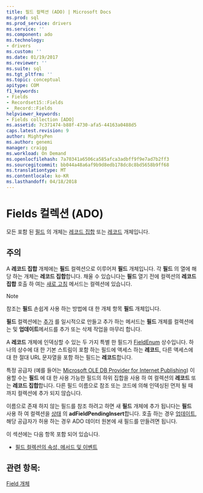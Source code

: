 ```yaml
---
title: 필드 컬렉션 (ADO) | Microsoft Docs
ms.prod: sql
ms.prod_service: drivers
ms.service: ''
ms.component: ado
ms.technology:
- drivers
ms.custom: ''
ms.date: 01/19/2017
ms.reviewer: ''
ms.suite: sql
ms.tgt_pltfrm: ''
ms.topic: conceptual
apitype: COM
f1_keywords:
- Fields
- Recordset15::Fields
- _Record::Fields
helpviewer_keywords:
- Fields collection [ADO]
ms.assetid: 7c371474-b88f-4730-afa5-44163a0488d5
caps.latest.revision: 9
author: MightyPen
ms.author: genemi
manager: craigg
ms.workload: On Demand
ms.openlocfilehash: 7a70341a6506ca585afca3adbff9f9e7ad7b2ff3
ms.sourcegitcommit: bb044a48a6af9b9d8edb178dc8c8bd5658b9ff68
ms.translationtype: MT
ms.contentlocale: ko-KR
ms.lasthandoff: 04/18/2018
---
```

# <a name="fields-collection-ado"></a>Fields 컬렉션 (ADO)
모든 포함 된 [필드](../../../ado/reference/ado-api/field-object.md) 의 개체는 [레코드 집합](../../../ado/reference/ado-api/recordset-object-ado.md) 또는 [레코드](../../../ado/reference/ado-api/record-object-ado.md) 개체입니다.  
  
## <a name="remarks"></a>주의  
 A **레코드 집합** 개체에는 **필드** 컬렉션으로 이루어져 **필드** 개체입니다. 각 **필드** 의 열에 해당 하는 개체는 **레코드 집합**합니다. 채울 수 있습니다는 **필드** 열기 전에 컬렉션의 **레코드 집합** 호출 하 여는 [새로 고침](../../../ado/reference/ado-api/refresh-method-ado.md) 메서드는 컬렉션에 있습니다.  
  
> [!NOTE]
>  참조는 **필드** 손쉽게 사용 하는 방법에 대 한 개체 항목 **필드** 개체입니다.  
  
 **필드** 컬렉션에는 [추가](../../../ado/reference/ado-api/append-method-ado.md) 를 일시적으로 만들고 추가 하는 메서드는 **필드** 개체를 컬렉션에는 및 **업데이트**메서드를 추가 또는 삭제 작업을 마무리 합니다.  
  
 A **레코드** 개체에 인덱싱할 수 있는 두 가지 특별 한 필드가 [FieldEnum](../../../ado/reference/ado-api/fieldenum.md) 상수입니다. 하나의 상수에 대 한 기본 스트림이 포함 하는 필드에 액세스 하는 **레코드**, 다른 액세스에 대 한 절대 URL 문자열을 포함 하는 필드는 **레코드**합니다.  
  
 특정 공급자 (예를 들어는 [Microsoft OLE DB Provider for Internet Publishing](../../../ado/guide/appendixes/microsoft-ole-db-provider-for-internet-publishing.md)) 이용할 수는 **필드** 에 대 한 사용 가능한 필드의 하위 집합을 사용 하 여 컬렉션의 **레코드** 또는 **레코드 집합**합니다. 다른 필드 이름으로 참조 또는 코드에 의해 인덱싱된 먼저 될 때까지 컬렉션에 추가 되지 않습니다.  
  
 이름으로 존재 하지 않는 필드를 참조 하려고 하면 새 **필드** 개체에 추가 됩니다는 **필드** 사용 하 여 컬렉션을 [상태](../../../ado/reference/ado-api/status-property-ado-field.md) 의  **adFieldPendingInsert**합니다. 호출 하는 경우 [업데이트](../../../ado/reference/ado-api/update-method.md), 해당 공급자가 허용 하는 경우 ADO 데이터 원본에 새 필드를 만들려면 됩니다.  
  
 이 섹션에는 다음 항목 포함 되어 있습니다.  
  
-   [필드 컬렉션의 속성, 메서드 및 이벤트](../../../ado/reference/ado-api/fields-collection-properties-methods-and-events.md)  
  
## <a name="see-also"></a>관련 항목:  
 [Field 개체](../../../ado/reference/ado-api/field-object.md)
